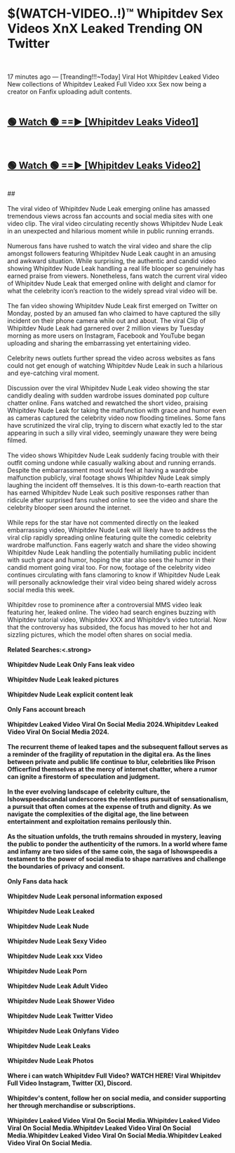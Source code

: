 # $(WATCH-VIDEO..!)™ Whipitdev Sex Videos XnX Leaked Trending ON Twitter<br>
<br>

17 minutes ago — [Treanding!!!~Today] Viral Hot Whipitdev Leaked Video New collections of Whipitdev Leaked Full Video xxx Sex now being a creator on Fanfix uploading adult contents.
<br>
 <br>

##  <a href="https://best2vid.blogspot.com?title=Whipitdev">🟢 Watch 🟢 ==► [Whipitdev Leaks Video1]</a><br>
  <br>

##  <a href="https://best2vid.blogspot.com?title=Whipitdev">🟢 Watch 🟢 ==► [Whipitdev Leaks Video2]</a><br>
  <br>
  ##
  <br>
  <br>
The viral video of Whipitdev Nude Leak emerging online has amassed tremendous views across fan accounts and social media sites with one video clip. The viral video circulating recently shows Whipitdev Nude Leak in an unexpected and hilarious moment while in public running errands.
<br><br>
Numerous fans have rushed to watch the viral video and share the clip amongst followers featuring Whipitdev Nude Leak caught in an amusing and awkward situation. While surprising, the authentic and candid video showing Whipitdev Nude Leak handling a real life blooper so genuinely has earned praise from viewers. Nonetheless, fans watch the current viral video of Whipitdev Nude Leak that emerged online with delight and clamor for what the celebrity icon’s reaction to the widely spread viral video will be.
<br><br>
The fan video showing Whipitdev Nude Leak first emerged on Twitter on Monday, posted by an amused fan who claimed to have captured the silly incident on their phone camera while out and about. The viral Clip of Whipitdev Nude Leak had garnered over 2 million views by Tuesday morning as more users on Instagram, Facebook and YouTube began uploading and sharing the embarrassing yet entertaining video.
<br><br>
Celebrity news outlets further spread the video across websites as fans could not get enough of watching Whipitdev Nude Leak in such a hilarious and eye-catching viral moment.
<br><br>
Discussion over the viral Whipitdev Nude Leak video showing the star candidly dealing with sudden wardrobe issues dominated pop culture chatter online. Fans watched and rewatched the short video, praising Whipitdev Nude Leak for taking the malfunction with grace and humor even as cameras captured the celebrity video now flooding timelines. Some fans have scrutinized the viral clip, trying to discern what exactly led to the star appearing in such a silly viral video, seemingly unaware they were being filmed.
<br><br>
The video shows Whipitdev Nude Leak suddenly facing trouble with their outfit coming undone while casually walking about and running errands. Despite the embarrassment most would feel at having a wardrobe malfunction publicly, viral footage shows Whipitdev Nude Leak simply laughing the incident off themselves. It is this down-to-earth reaction that has earned Whipitdev Nude Leak such positive responses rather than ridicule after surprised fans rushed online to see the video and share the celebrity blooper seen around the internet.
<br><br>
While reps for the star have not commented directly on the leaked embarrassing video, Whipitdev Nude Leak will likely have to address the viral clip rapidly spreading online featuring quite the comedic celebrity wardrobe malfunction. Fans eagerly watch and share the video showing Whipitdev Nude Leak handling the potentially humiliating public incident with such grace and humor, hoping the star also sees the humor in their candid moment going viral too. For now, footage of the celebrity video continues circulating with fans clamoring to know if Whipitdev Nude Leak will personally acknowledge their viral video being shared widely across social media this week.
<br><br>
Whipitdev rose to prominence after a controversial MMS video leak featuring her, leaked online. The video had search engines buzzing with Whipitdev tutorial video, Whipitdev XXX and Whipitdev’s video tutorial. Now that the controversy has subsided, the focus has moved to her hot and sizzling pictures, which the model often shares on social media.
<br><br>
<strong>Related Searches:<.strong>
<br><br>
Whipitdev Nude Leak Only Fans leak video
<br><br>
Whipitdev Nude Leak leaked pictures
<br><br>
Whipitdev Nude Leak explicit content leak
<br><br>
Only Fans account breach
<br><br>
Whipitdev Leaked Video Viral On Social Media 2024.Whipitdev Leaked Video Viral On Social Media 2024.
<br><br>
The recurrent theme of leaked tapes and the subsequent fallout serves as a reminder of the fragility of reputation in the digital era. As the lines between private and public life continue to blur, celebrities like Prison Officerfind themselves at the mercy of internet chatter, where a rumor can ignite a firestorm of speculation and judgment.
<br><br>
In the ever evolving landscape of celebrity culture, the Ishowspeedscandal underscores the relentless pursuit of sensationalism, a pursuit that often comes at the expense of truth and dignity. As we navigate the complexities of the digital age, the line between entertainment and exploitation remains perilously thin.
<br><br>
As the situation unfolds, the truth remains shrouded in mystery, leaving the public to ponder the authenticity of the rumors. In a world where fame and infamy are two sides of the same coin, the saga of Ishowspeedis a testament to the power of social media to shape narratives and challenge the boundaries of privacy and consent.
<br><br>
Only Fans data hack
<br><br>
Whipitdev Nude Leak personal information exposed
<br><br>
Whipitdev Nude Leak Leaked
<br><br>
Whipitdev Nude Leak Nude
<br><br>
Whipitdev Nude Leak Sexy Video
<br><br>
Whipitdev Nude Leak xxx Video
<br><br>
Whipitdev Nude Leak Porn
<br><br>
Whipitdev Nude Leak Adult Video
<br><br>
Whipitdev Nude Leak Shower Video
<br><br>
Whipitdev Nude Leak Twitter Video
<br><br>
Whipitdev Nude Leak Onlyfans Video
<br><br>
Whipitdev Nude Leak Leaks
<br><br>
Whipitdev Nude Leak Photos
<br><br>
Where i can watch Whipitdev Full Video? WATCH HERE! Viral Whipitdev Full Video Instagram, Twitter (X), Discord.
<br><br>
Whipitdev's content, follow her on social media, and consider supporting her through merchandise or subscriptions.
<br><br>
Whipitdev Leaked Video Viral On Social Media.Whipitdev Leaked Video Viral On Social Media.Whipitdev Leaked Video Viral On Social Media.Whipitdev Leaked Video Viral On Social Media.Whipitdev Leaked Video Viral On Social Media.
